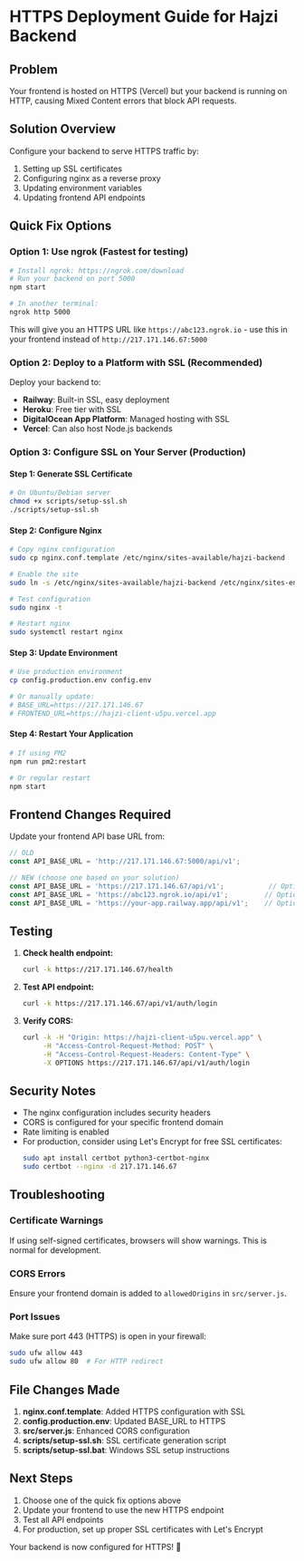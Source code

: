 # HTTPS Deployment Guide for Hajzi Backend

## Problem
Your frontend is hosted on HTTPS (Vercel) but your backend is running on HTTP, causing Mixed Content errors that block API requests.

## Solution Overview
Configure your backend to serve HTTPS traffic by:
1. Setting up SSL certificates
2. Configuring nginx as a reverse proxy
3. Updating environment variables
4. Updating frontend API endpoints

## Quick Fix Options

### Option 1: Use ngrok (Fastest for testing)
```bash
# Install ngrok: https://ngrok.com/download
# Run your backend on port 5000
npm start

# In another terminal:
ngrok http 5000
```
This will give you an HTTPS URL like `https://abc123.ngrok.io` - use this in your frontend instead of `http://217.171.146.67:5000`

### Option 2: Deploy to a Platform with SSL (Recommended)
Deploy your backend to:
- **Railway**: Built-in SSL, easy deployment
- **Heroku**: Free tier with SSL
- **DigitalOcean App Platform**: Managed hosting with SSL
- **Vercel**: Can also host Node.js backends

### Option 3: Configure SSL on Your Server (Production)

#### Step 1: Generate SSL Certificate
```bash
# On Ubuntu/Debian server
chmod +x scripts/setup-ssl.sh
./scripts/setup-ssl.sh
```

#### Step 2: Configure Nginx
```bash
# Copy nginx configuration
sudo cp nginx.conf.template /etc/nginx/sites-available/hajzi-backend

# Enable the site
sudo ln -s /etc/nginx/sites-available/hajzi-backend /etc/nginx/sites-enabled/

# Test configuration
sudo nginx -t

# Restart nginx
sudo systemctl restart nginx
```

#### Step 3: Update Environment
```bash
# Use production environment
cp config.production.env config.env

# Or manually update:
# BASE_URL=https://217.171.146.67
# FRONTEND_URL=https://hajzi-client-u5pu.vercel.app
```

#### Step 4: Restart Your Application
```bash
# If using PM2
npm run pm2:restart

# Or regular restart
npm start
```

## Frontend Changes Required

Update your frontend API base URL from:
```javascript
// OLD
const API_BASE_URL = 'http://217.171.146.67:5000/api/v1';

// NEW (choose one based on your solution)
const API_BASE_URL = 'https://217.171.146.67/api/v1';           // Option 3
const API_BASE_URL = 'https://abc123.ngrok.io/api/v1';         // Option 1
const API_BASE_URL = 'https://your-app.railway.app/api/v1';    // Option 2
```

## Testing

1. **Check health endpoint:**
   ```bash
   curl -k https://217.171.146.67/health
   ```

2. **Test API endpoint:**
   ```bash
   curl -k https://217.171.146.67/api/v1/auth/login
   ```

3. **Verify CORS:**
   ```bash
   curl -k -H "Origin: https://hajzi-client-u5pu.vercel.app" \
        -H "Access-Control-Request-Method: POST" \
        -H "Access-Control-Request-Headers: Content-Type" \
        -X OPTIONS https://217.171.146.67/api/v1/auth/login
   ```

## Security Notes

- The nginx configuration includes security headers
- CORS is configured for your specific frontend domain
- Rate limiting is enabled
- For production, consider using Let's Encrypt for free SSL certificates:
  ```bash
  sudo apt install certbot python3-certbot-nginx
  sudo certbot --nginx -d 217.171.146.67
  ```

## Troubleshooting

### Certificate Warnings
If using self-signed certificates, browsers will show warnings. This is normal for development.

### CORS Errors
Ensure your frontend domain is added to `allowedOrigins` in `src/server.js`.

### Port Issues
Make sure port 443 (HTTPS) is open in your firewall:
```bash
sudo ufw allow 443
sudo ufw allow 80  # For HTTP redirect
```

## File Changes Made

1. **nginx.conf.template**: Added HTTPS configuration with SSL
2. **config.production.env**: Updated BASE_URL to HTTPS
3. **src/server.js**: Enhanced CORS configuration
4. **scripts/setup-ssl.sh**: SSL certificate generation script
5. **scripts/setup-ssl.bat**: Windows SSL setup instructions

## Next Steps

1. Choose one of the quick fix options above
2. Update your frontend to use the new HTTPS endpoint
3. Test all API endpoints
4. For production, set up proper SSL certificates with Let's Encrypt

Your backend is now configured for HTTPS! 🎉
